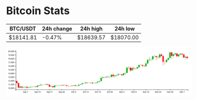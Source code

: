# Bitcoin Stats

BTC/USDT|24h change|24h high|24h low|
|---|---|---|---|
|$18141.81|-0.47%|$18639.57|$18070.00|

<img src="./chart.svg">

